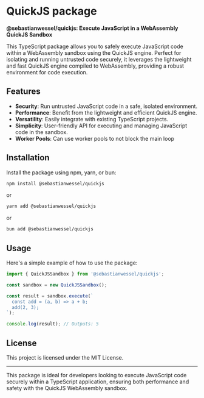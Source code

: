 # QuickJS package

**@sebastianwessel/quickjs: Execute JavaScript in a WebAssembly QuickJS Sandbox**

This TypeScript package allows you to safely execute JavaScript code within a WebAssembly sandbox using the QuickJS engine. Perfect for isolating and running untrusted code securely, it leverages the lightweight and fast QuickJS engine compiled to WebAssembly, providing a robust environment for code execution.

## Features

- **Security**: Run untrusted JavaScript code in a safe, isolated environment.
- **Performance**: Benefit from the lightweight and efficient QuickJS engine.
- **Versatility**: Easily integrate with existing TypeScript projects.
- **Simplicity**: User-friendly API for executing and managing JavaScript code in the sandbox.
- **Worker Pools**: Can use worker pools to not block the main loop

## Installation

Install the package using npm, yarn, or bun:

```sh
npm install @sebastianwessel/quickjs
```

or

```sh
yarn add @sebastianwessel/quickjs
```

or

```sh
bun add @sebastianwessel/quickjs
```

## Usage

Here's a simple example of how to use the package:

```typescript
import { QuickJSSandbox } from '@sebastianwessel/quickjs';

const sandbox = new QuickJSSandbox();

const result = sandbox.execute(`
  const add = (a, b) => a + b;
  add(2, 3);
`);

console.log(result); // Outputs: 5
```

## License

This project is licensed under the MIT License.

---

This package is ideal for developers looking to execute JavaScript code securely within a TypeScript application, ensuring both performance and safety with the QuickJS WebAssembly sandbox.